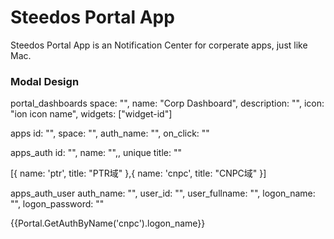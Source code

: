 # Steedos Portal App 

Steedos Portal App is an Notification Center for corperate apps, just like Mac. 

### Modal Design
portal_dashboards
	space: "",
	name: "Corp Dashboard",
	description: "",
	icon: "ion icon name",
	widgets: ["widget-id"]

apps
   id: "",
   space: "",
   auth_name: "",
   on_click: ""

apps_auth
   id: "",
   name: "",, unique
   title: ""
  
[{
  name: 'ptr',
  title: "PTR域"
},{
  name: 'cnpc',
  title: "CNPC域"
}]


apps_auth_user
   auth_name: "",
   user_id: "",
   user_fullname: "",
   logon_name: "",
   logon_password: ""



{{Portal.GetAuthByName('cnpc').logon_name}}